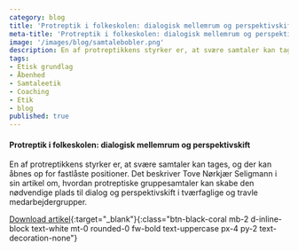 ```yaml
---
category: blog
title: 'Protreptik i folkeskolen: dialogisk mellemrum og perspektivskift'
meta-title: 'Protreptik i folkeskolen: dialogisk mellemrum og perspektivskift'
image: '/images/blog/samtalebobler.png'
description: En af protreptikkens styrker er, at svære samtaler kan tages, og der kan åbnes op for fastlåste positioner. Det beskriver Tove Nørkjær Seligmann i sin artikel om, hvordan protreptiske gruppesamtaler kan skabe den nødvendige plads til dialog og perspektivskift i tværfaglige og travle medarbejdergrupper.
tags:
- Etisk grundlag
- Åbenhed
- Samtaleetik
- Coaching
- Etik
- blog
published: true
---
```

#### **Protreptik i folkeskolen: dialogisk mellemrum og perspektivskift**

En af protreptikkens styrker er, at svære samtaler kan tages, og der kan åbnes op for fastlåste positioner. Det beskriver Tove Nørkjær Seligmann i sin artikel om, hvordan protreptiske gruppesamtaler kan skabe den nødvendige plads til dialog og perspektivskift i tværfaglige og travle medarbejdergrupper.

[Download artikel](/pdfs/antologi-2/Tove_Seligmann_Protreptik_i_folkeskolen.pdf){:target="_blank"}{:class="btn-black-coral mb-2 d-inline-block text-white mt-0 rounded-0 fw-bold text-uppercase px-4 py-2 text-decoration-none"}
